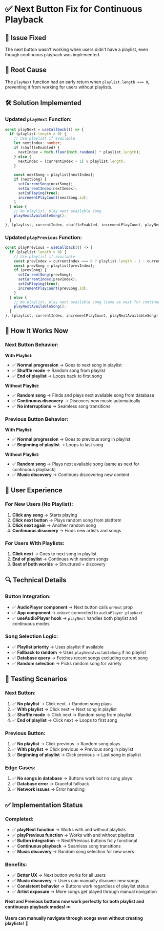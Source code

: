 # ✅ Next Button Fix for Continuous Playback

## 🎯 **Issue Fixed**
The next button wasn't working when users didn't have a playlist, even though continuous playback was implemented.

## 🔧 **Root Cause**
The `playNext` function had an early return when `playlist.length === 0`, preventing it from working for users without playlists.

## 🛠️ **Solution Implemented**

### **Updated `playNext` Function:**
```typescript
const playNext = useCallback(() => {
  if (playlist.length > 0) {
    // Use playlist if available
    let nextIndex: number;
    if (shuffleEnabled) {
      nextIndex = Math.floor(Math.random() * playlist.length);
    } else {
      nextIndex = (currentIndex + 1) % playlist.length;
    }
    
    const nextSong = playlist[nextIndex];
    if (nextSong) {
      setCurrentSong(nextSong);
      setCurrentIndex(nextIndex);
      setIsPlaying(true);
      incrementPlayCount(nextSong.id);
    }
  } else {
    // No playlist, play next available song
    playNextAvailableSong();
  }
}, [playlist, currentIndex, shuffleEnabled, incrementPlayCount, playNextAvailableSong]);
```

### **Updated `playPrevious` Function:**
```typescript
const playPrevious = useCallback(() => {
  if (playlist.length > 0) {
    // Use playlist if available
    const prevIndex = currentIndex === 0 ? playlist.length - 1 : currentIndex - 1;
    const prevSong = playlist[prevIndex];
    if (prevSong) {
      setCurrentSong(prevSong);
      setCurrentIndex(prevIndex);
      setIsPlaying(true);
      incrementPlayCount(prevSong.id);
    }
  } else {
    // No playlist, play next available song (same as next for continuous playback)
    playNextAvailableSong();
  }
}, [playlist, currentIndex, incrementPlayCount, playNextAvailableSong]);
```

## 🎵 **How It Works Now**

### **Next Button Behavior:**

**With Playlist:**
- ✅ **Normal progression** → Goes to next song in playlist
- ✅ **Shuffle mode** → Random song from playlist
- ✅ **End of playlist** → Loops back to first song

**Without Playlist:**
- ✅ **Random song** → Finds and plays next available song from database
- ✅ **Continuous discovery** → Discovers new music automatically
- ✅ **No interruptions** → Seamless song transitions

### **Previous Button Behavior:**

**With Playlist:**
- ✅ **Normal progression** → Goes to previous song in playlist
- ✅ **Beginning of playlist** → Loops to last song

**Without Playlist:**
- ✅ **Random song** → Plays next available song (same as next for continuous playback)
- ✅ **Music discovery** → Continues discovering new content

## 🎯 **User Experience**

### **For New Users (No Playlist):**
1. **Click any song** → Starts playing
2. **Click next button** → Plays random song from platform
3. **Click next again** → Another random song
4. **Continuous discovery** → Finds new artists and songs

### **For Users With Playlists:**
1. **Click next** → Goes to next song in playlist
2. **End of playlist** → Continues with random songs
3. **Best of both worlds** → Structured + discovery

## 🔍 **Technical Details**

### **Button Integration:**
- ✅ **AudioPlayer component** → Next button calls `onNext` prop
- ✅ **App component** → `onNext` connected to `audioPlayer.playNext`
- ✅ **useAudioPlayer hook** → `playNext` handles both playlist and continuous modes

### **Song Selection Logic:**
- ✅ **Playlist priority** → Uses playlist if available
- ✅ **Fallback to random** → Uses `playNextAvailableSong` if no playlist
- ✅ **Database query** → Fetches recent songs excluding current song
- ✅ **Random selection** → Picks random song for variety

## 🧪 **Testing Scenarios**

### **Next Button:**
1. ✅ **No playlist** → Click next → Random song plays
2. ✅ **With playlist** → Click next → Next song in playlist
3. ✅ **Shuffle mode** → Click next → Random song from playlist
4. ✅ **End of playlist** → Click next → Loops to first song

### **Previous Button:**
1. ✅ **No playlist** → Click previous → Random song plays
2. ✅ **With playlist** → Click previous → Previous song in playlist
3. ✅ **Beginning of playlist** → Click previous → Last song in playlist

### **Edge Cases:**
1. ✅ **No songs in database** → Buttons work but no song plays
2. ✅ **Database error** → Graceful fallback
3. ✅ **Network issues** → Error handling

## ✅ **Implementation Status**

### **Completed:**
- ✅ **playNext function** → Works with and without playlists
- ✅ **playPrevious function** → Works with and without playlists
- ✅ **Button integration** → Next/Previous buttons fully functional
- ✅ **Continuous playback** → Seamless song transitions
- ✅ **Music discovery** → Random song selection for new users

### **Benefits:**
- ✅ **Better UX** → Next button works for all users
- ✅ **Music discovery** → Users can manually discover new songs
- ✅ **Consistent behavior** → Buttons work regardless of playlist status
- ✅ **Artist exposure** → More songs get played through manual navigation

**Next and Previous buttons now work perfectly for both playlist and continuous playback modes!** ⏭️

**Users can manually navigate through songs even without creating playlists!** 🎵
